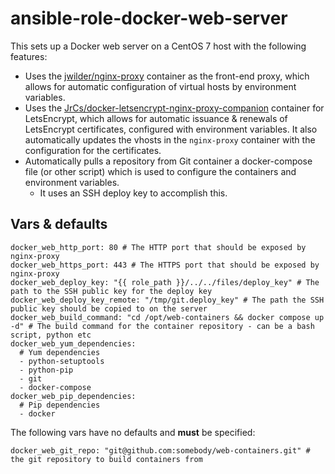 # ansible-role-docker-web-server

This sets up a Docker web server on a CentOS 7 host with the following features:

- Uses the [jwilder/nginx-proxy](https://github.com/jwilder/nginx-proxy) container as the front-end proxy, which allows for automatic configuration of virtual hosts by environment variables.
- Uses the [JrCs/docker-letsencrypt-nginx-proxy-companion](https://github.com/JrCs/docker-letsencrypt-nginx-proxy-companion) container for LetsEncrypt, which allows for automatic issuance & renewals of LetsEncrypt certificates, configured with environment variables. It also automatically updates the vhosts in the `nginx-proxy` container with the configuration for the certificates.
- Automatically pulls a repository from Git container a docker-compose file (or other script) which is used to configure the containers and environment variables.
  - It uses an SSH deploy key to accomplish this.

## Vars & defaults

	docker_web_http_port: 80 # The HTTP port that should be exposed by nginx-proxy
	docker_web_https_port: 443 # The HTTPS port that should be exposed by nginx-proxy
	docker_web_deploy_key: "{{ role_path }}/../../files/deploy_key" # The path to the SSH public key for the deploy key
	docker_web_deploy_key_remote: "/tmp/git.deploy_key" # The path the SSH public key should be copied to on the server
	docker_web_build_command: "cd /opt/web-containers && docker compose up -d" # The build command for the container repository - can be a bash script, python etc
	docker_web_yum_dependencies:
	  # Yum dependencies
	  - python-setuptools
	  - python-pip
	  - git
	  - docker-compose
	docker_web_pip_dependencies:
	  # Pip dependencies
	  - docker

The following vars have no defaults and **must** be specified:

	docker_web_git_repo: "git@github.com:somebody/web-containers.git" # the git repository to build containers from
